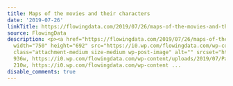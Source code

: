 ```yaml
---
title: Maps of the movies and their characters
date: '2019-07-26'
linkTitle: https://flowingdata.com/2019/07/26/maps-of-the-movies-and-their-characters/
source: FlowingData
description: <p><a href="https://flowingdata.com/2019/07/26/maps-of-the-movies-and-their-characters/"><img
  width="750" height="692" src="https://i0.wp.com/flowingdata.com/wp-content/uploads/2019/07/Paths-from-Back-to-the-Future.jpg?fit=750%2C692&amp;ssl=1"
  class="attachment-medium size-medium wp-post-image" alt="" srcset="https://i0.wp.com/flowingdata.com/wp-content/uploads/2019/07/Paths-from-Back-to-the-Future.jpg?w=936&amp;ssl=1
  936w, https://i0.wp.com/flowingdata.com/wp-content/uploads/2019/07/Paths-from-Back-to-the-Future.jpg?resize=210%2C194&amp;ssl=1
  210w, https://i0.wp.com/flowingdata.com/wp-content ...
disable_comments: true
---
```

<p><a href="https://flowingdata.com/2019/07/26/maps-of-the-movies-and-their-characters/"><img width="750" height="692" src="https://i0.wp.com/flowingdata.com/wp-content/uploads/2019/07/Paths-from-Back-to-the-Future.jpg?fit=750%2C692&amp;ssl=1" class="attachment-medium size-medium wp-post-image" alt="" srcset="https://i0.wp.com/flowingdata.com/wp-content/uploads/2019/07/Paths-from-Back-to-the-Future.jpg?w=936&amp;ssl=1 936w, https://i0.wp.com/flowingdata.com/wp-content/uploads/2019/07/Paths-from-Back-to-the-Future.jpg?resize=210%2C194&amp;ssl=1 210w, https://i0.wp.com/flowingdata.com/wp-content ...